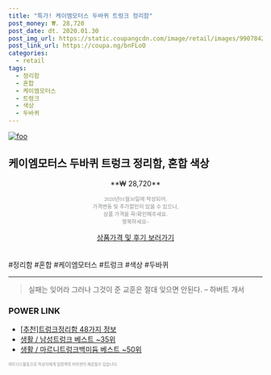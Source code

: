 ```yaml
--- 
title: "특가! 케이엠모터스 두바퀴 트렁크 정리함" 
post_money: ₩. 28,720 
post_date: dt. 2020.01.30 
post_img_url: https://static.coupangcdn.com/image/retail/images/99078427223181-f4eda08c-12c5-48d3-b43e-33dd687f0a1b.jpg 
post_link_url: https://coupa.ng/bnFLoO 
categories: 
  - retail 
tags: 
  - 정리함 
  - 혼합 
  - 케이엠모터스 
  - 트렁크 
  - 색상 
  - 두바퀴 
--- 
```

[![foo](https://static.coupangcdn.com/image/retail/images/99078427223181-f4eda08c-12c5-48d3-b43e-33dd687f0a1b.jpg)](https://coupa.ng/bnFLoO) 

## 케이엠모터스 두바퀴 트렁크 정리함, 혼합 색상 
<p style="text-align: center;">**₩ 28,720**</p> 
<p style="text-align: center;"><span style="color: #898c8f; font-family: Georgia,Times,serif; font-size: 0.75em;">2020년01월30일에 작성되어, <br>가격변동 및 추가할인이 있을 수 있으니,<br> 상품 가격을 꼭!확인해주세요.<br>행복하세요~</span> 
</p>	 
<div markdown="0" style="text-align: center;"><a href="https://coupa.ng/bnFLoO" class="btn btn--success">상품가격 및 후기 보러가기</a></div> 
<br><br> 
  #정리함 #혼합 #케이엠모터스 #트렁크 #색상 #두바퀴 
<hr> 

> 실패는 잊어라 그러나 그것이 준 교훈은 절대 잊으면 안된다. – 하버트 개서 


### POWER LINK

* <a href="https://blog.naver.com/fasyy4321/221790673180" target="_blank">[추천]트렁크정리함 48가지 정보</a>
* <a href="https://blog.naver.com/santokki14/221786153685" target="_blank">생활 / 남성트렁크 베스트 ~35위</a>
* <a href="https://blog.naver.com/santokki14/221776557915" target="_blank">생활 / 마르니트렁크백미듐 베스트 ~50위</a>

<span style="color: #898c8f; font-family: Georgia,Times,serif; font-size: 0.55em;">파트너스활동으로 작성자에게 일정액의 커미션이 제공될수 있습니다.</span> 
